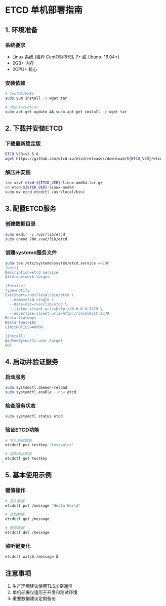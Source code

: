 # ETCD 单机部署指南

## 1. 环境准备

### 系统要求

- Linux 系统 (推荐 CentOS/RHEL 7+ 或 Ubuntu 16.04+)
- 2GB+ 内存
- 2CPU+ 核心

### 安装依赖

```bash
# CentOS/RHEL
sudo yum install -y wget tar

# Ubuntu/Debian
sudo apt-get update && sudo apt-get install -y wget tar
```

## 2. 下载并安装ETCD

### 下载最新稳定版

```bash
ETCD_VER=v3.5.0
wget https://github.com/etcd-io/etcd/releases/download/${ETCD_VER}/etcd-${ETCD_VER}-linux-amd64.tar.gz
```

### 解压并安装

```bash
tar xzvf etcd-${ETCD_VER}-linux-amd64.tar.gz
cd etcd-${ETCD_VER}-linux-amd64
sudo mv etcd etcdctl /usr/local/bin/
```

## 3. 配置ETCD服务

### 创建数据目录

```bash
sudo mkdir -p /var/lib/etcd
sudo chmod 700 /var/lib/etcd
```

### 创建systemd服务文件

```bash
sudo tee /etc/systemd/system/etcd.service <<EOF
[Unit]
Description=etcd service
After=network.target

[Service]
Type=notify
ExecStart=/usr/local/bin/etcd \
  --name=etcd-single \
  --data-dir=/var/lib/etcd \
  --listen-client-urls=http://0.0.0.0:2379 \
  --advertise-client-urls=http://localhost:2379
Restart=always
RestartSec=10s
LimitNOFILE=40000

[Install]
WantedBy=multi-user.target
EOF
```

## 4. 启动并验证服务

### 启动服务

```bash
sudo systemctl daemon-reload
sudo systemctl enable --now etcd
```

### 检查服务状态

```bash
sudo systemctl status etcd
```

### 验证ETCD功能

```bash
# 写入测试数据
etcdctl put testkey "testvalue"

# 读取测试数据
etcdctl get testkey
```

## 5. 基本使用示例

### 键值操作

```bash
# 写入数据
etcdctl put /message "Hello World"

# 读取数据
etcdctl get /message

# 删除数据
etcdctl del /message
```

### 监听键变化

```bash
etcdctl watch /message &
```

## 注意事项

1. 生产环境建议使用TLS加密通信
2. 单机部署仅适用于开发和测试环境
3. 重要数据建议定期备份
